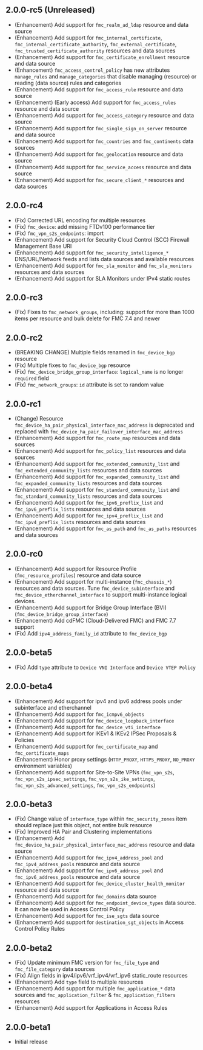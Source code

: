 ## 2.0.0-rc5 (Unreleased)

- (Enhancement) Add support for `fmc_realm_ad_ldap` resource and data source
- (Enhancement) Add support for `fmc_internal_certificate`, `fmc_internal_certificate_authority`, `fmc_external_certificate`, `fmc_trusted_certificate_authority` resources and data sources
- (Enhancement) Add support for `fmc_certificate_enrollment` resource and data source
- (Enhancement) `fmc_access_control_policy` has new attributes `manage_rules` and `manage_categories` that disable managing (resource) or reading (data source) rules and categories
- (Enhancement) Add support for `fmc_access_rule` resource and data source
- (Enhancement) (Early access) Add support for `fmc_access_rules` resource and data source
- (Enhancement) Add support for `fmc_access_category` resource and data source
- (Enhancement) Add support for `fmc_single_sign_on_server` resource and data source
- (Enhancement) Add support for `fmc_countries` and `fmc_continents` data sources
- (Enhancement) Add support for `fmc_geolocation` resource and data source
- (Enhancement) Add support for `fmc_service_access` resource and data source
- (Enhancement) Add support for `fmc_secure_client_*` resources and data sources

## 2.0.0-rc4

- (Fix) Corrected URL encoding for multiple resources
- (Fix) `fmc_device`: add missing FTDv100 performance tier
- (Fix) `fmc_vpn_s2s_endpoints`: import
- (Enhancement) Add support for Security Cloud Control (SCC) Firewall Management Base URI
- (Enhancement) Add support for `fmc_security_intelligence_*` DNS/URL/Network feeds and lists data sources and available resources
- (Enhancement) Add support for `fmc_sla_monitor` and `fmc_sla_monitors` resources and data sources
- (Enhancement) Add support for SLA Monitors under IPv4 static routes

## 2.0.0-rc3

- (Fix) Fixes to `fmc_network_groups`, including: support for more than 1000 items per resource and bulk delete for FMC 7.4 and newer

## 2.0.0-rc2

- (BREAKING CHANGE) Multiple fields renamed in `fmc_device_bgp` resource
- (Fix) Multiple fixes to `fmc_device_bgp` resource
- (Fix) `fmc_device_bridge_group_interface`: `logical_name` is no longer `required` field
- (Fix) `fmc_network_groups`: `id` attribute is set to random value

## 2.0.0-rc1

- (Change) Resource `fmc_device_ha_pair_physical_interface_mac_address` is deprecated and replaced with `fmc_device_ha_pair_failover_interface_mac_address`
- (Enhancement) Add support for `fmc_route_map` resources and data sources
- (Enhancement) Add support for `fmc_policy_list` resources and data sources
- (Enhancement) Add support for `fmc_extended_community_list` and `fmc_extended_community_lists` resources and data sources
- (Enhancement) Add support for `fmc_expanded_community_list` and `fmc_expanded_community_lists` resources and data sources
- (Enhancement) Add support for `fmc_standard_community_list` and `fmc_standard_community_lists` resources and data sources
- (Enhancement) Add support for `fmc_ipv6_preflix_list` and `fmc_ipv6_preflix_lists` resources and data sources
- (Enhancement) Add support for `fmc_ipv4_preflix_list` and `fmc_ipv4_preflix_lists` resources and data sources
- (Enhancement) Add support for `fmc_as_path` and `fmc_as_paths` resources and data sources

## 2.0.0-rc0

- (Enhancement) Add support for Resource Profile (`fmc_resource_profiles`) resource and data source
- (Enhancement) Add support for multi-instance (`fmc_chassis_*`) resources and data sources. Tune `fmc_device_subinterface` and `fmc_device_etherchannel_interface` to support multi-instance logical devices.
- (Enhancement) Add support for Bridge Group Interface (BVI)  (`fmc_device_bridge_group_interface`)
- (Enhancement) Add cdFMC (Cloud-Delivered FMC) and FMC 7.7 support
- (Fix) Add `ipv4_address_family_id` attribute to `fmc_device_bgp`

## 2.0.0-beta5

- (Fix) Add `type` attribute to `Device VNI Interface` and `Device VTEP Policy`

## 2.0.0-beta4

- (Enhancement) Add support for ipv4 and ipv6 address pools under subinterface and etherchannel
- (Enhancement) Add support for `fmc_icmpv6_objects`
- (Enhancement) Add support for `fmc_device_loopback_interface`
- (Enhancement) Add support for `fmc_device_vti_interface`
- (Enhancement) Add support for IKEv1 & IKEv2 IPSec Proposals & Policies
- (Enhancement) Add support for `fmc_certificate_map` and `fmc_certificate_maps`
- (Enhancement) Honor proxy settings (`HTTP_PROXY`, `HTTPS_PROXY`, `NO_PROXY` environment variables)
- (Enhancement) Add support for Site-to-Site VPNs (`fmc_vpn_s2s`, `fmc_vpn_s2s_ipsec_settings`, `fmc_vpn_s2s_ike_settings`, `fmc_vpn_s2s_advanced_settings`, `fmc_vpn_s2s_endpoints`)

## 2.0.0-beta3

- (Fix) Change value of `interface_type` within `fmc_security_zones` item should replace just this object, not entire bulk resource
- (Fix) Improved HA Pair and Clustering implementations
- (Enhancement) Add `fmc_device_ha_pair_physical_interface_mac_address` resource and data source
- (Enhancement) Add support for `fmc_ipv4_address_pool` and `fmc_ipv4_address_pools` resource and data source
- (Enhancement) Add support for `fmc_ipv6_address_pool` and `fmc_ipv6_address_pools` resource and data source
- (Enhancement) Add support for `fmc_device_cluster_health_monitor` resource and data source
- (Enhancement) Add support for `fmc_domains` data source
- (Enhancement) Add support for `fmc_endpoint_device_types` data source. It can now be used in Access Control Policy
- (Enhancement) Add support for `fmc_ise_sgts` data source
- (Enhancement) Add support for `destination_sgt_objects` in Access Control Policy Rules

## 2.0.0-beta2

- (Fix) Update minimum FMC version for `fmc_file_type` and `fmc_file_category` data sources
- (Fix) Align fields in ipv4/ipv6/vrf_ipv4/vrf_ipv6 static_route resources
- (Enhancement) Add `type` field to multiple resources
- (Enhancement) Add support for multiple `fmc_application_*` data sources and `fmc_application_filter` & `fmc_application_filters` resources
- (Enhancement) Add support for Applications in Access Rules

## 2.0.0-beta1

- Initial release
